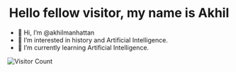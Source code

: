 <h1 align = "center">Hello fellow visitor, my name is Akhil</h1>

- 👋 Hi, I’m @akhilmanhattan
- 👀 I’m interested in history and Artificial Intelligence.
- 🌱 I’m currently learning Artificial Intelligence.

<!---
akhilmanhattan/akhilmanhattan is a ✨ special ✨ repository because its `README.md` (this file) appears on your GitHub profile.
You can click the Preview link to take a look at your changes.
--->

![Visitor Count](https://profile-counter.glitch.me/{akhilmanhattan}/count.svg)
